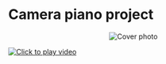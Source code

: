 # Camera piano project


<p align="center">
  <img src="https://imgur.com/Qc5t7nI.png" alt="Cover photo" />
</p>

<a href="https://imgur.com/a/P9QAPZP">
  <img src="https://imgur.com/a/P9QAPZP" alt="Click to play video">
</a>


